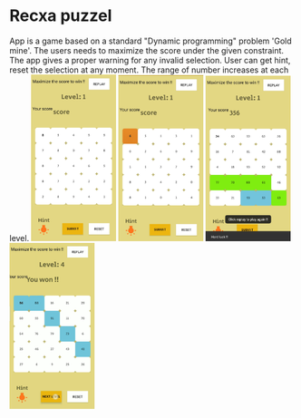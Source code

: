 # Recxa puzzel

App is a game based on a standard "Dynamic programming" problem 'Gold mine'. The users needs to maximize the score under the given constraint. The app gives a proper warning for any invalid selection. User can get hint, reset the selection at any moment. The range of number increases at each level.
<i float = "left">
<img src = "images/IMG_20200920_200637.jpg" width="150"/>
<img src = "images/IMG_20200920_200657.jpg" width = "150"/>
<img src = "images/IMG_20200920_200715.jpg" width = "150"/>
<img src = "images/IMG_20200920_200727.jpg" width = "150"/>
</i>
